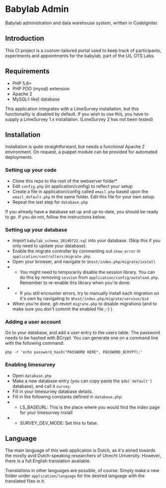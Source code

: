 # Babylab Admin

Babylab administration and data warehouse system, written in CodeIgniter.

## Introduction
This CI project is a custom-tailored portal used to keep track of participants, experiments and appointments for the 
babylab, part of the UiL OTS Labs.

## Requirements

- PHP 5.6+ 
- PHP PDO (mysql) extension
- Apache 2
- MySQL(-like) database

This application integrates with a LimeSurvey installation, but this functionality is disabled by default.
If you wish to use this, you have to supply a LimeSurvey 1.x installation. (LimeSurvey 2 has not been tested)

## Installation

Installation is quite straightforward, but needs a functional Apache 2 environment. On request, a puppet module can be 
provided for automated deployments.

### Setting up your code
- Clone this repo to the root of the webserver folder*
- Edit `config.php` (in application/config) to reflect your setup
- Create a file in application/config called `email.php` based upon the `email_default.php` in the same folder. Edit 
this file for your own setup.
- Repeat the last step for `database.php`

If you already have a database set up and up-to-date, you should be ready to go. If you do not, follow the instructions below.

### Setting up your database
- Import `babylab_schema_20140722.sql` into your database. (Skip this if you only need to update your database).
- Enable the migrate controller by commenting out `show_error` in `application/controllers/migrate.php`.
- Open your browser, and navigate to `$host/index.php/migrate/install`
- - You might need to temporarily disable the session library. You can do this by removing `session` from 
`application/config/autoload.php`. Remember to re-enable this library when you're done.
- - If you still encounter errors, try to manually install each migration on it's own by navigating to 
`$host/index.php/migrate/version/$id`
- When you're done, git-revert `migrate.php` to disable migrations (and to make sure you don't commit the enabled file ;-) )

### Adding a user account
Go to your database, and add a user entry to the users table. The password needs to be hashed with BCrypt. You can 
generate one on a command line with the following command:

`php -r 'echo password_hash("PASSWORD HERE", PASSWORD_BCRYPT);'`

### Enabling limesurvey
- Open `database.php`
- Make a new database entry (you can copy paste the `$db['default']` database), and call it `survey`.
- Fill in your limesurvey database details.
- Fill in the following constants defined in `database.php`:
- - LS_BASEURL: This is the place where you would find the index page for your limesurvey install
- - SURVEY_DEV_MODE: Set this to false. 

## Language

The main language of this web application is Dutch, as it's aimed towards the mostly avid Dutch-speaking researchers of Utrecht University.
However, there is a full English translation available.

Translations in other languages are possible, of course. Simply make a new folder under `application/language` for the
desired language with the translated files in it. 

## 